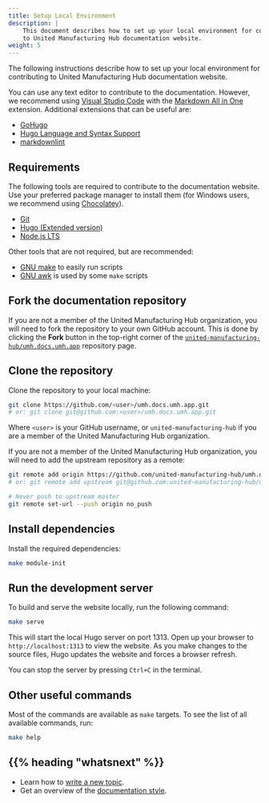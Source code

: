 ```yaml
---
title: Setup Local Environment
description: |
    This document describes how to set up your local environment for contributing
    to United Manufacturing Hub documentation website.
weight: 5
---
```


The following instructions describe how to set up your local environment for
contributing to United Manufacturing Hub documentation website.

You can use any text editor to contribute to the documentation. However, we
recommend using [Visual Studio Code](https://code.visualstudio.com/) with the
[Markdown All in One](https://marketplace.visualstudio.com/items?itemName=yzhang.markdown-all-in-one)
extension. Additional extensions that can be useful are:

- [GoHugo](https://marketplace.visualstudio.com/items?itemName=phoenisx.gohugo)
- [Hugo Language and Syntax Support](https://marketplace.visualstudio.com/items?itemName=budparr.language-hugo-vscode)
- [markdownlint](https://marketplace.visualstudio.com/items?itemName=DavidAnson.vscode-markdownlint)

## Requirements

The following tools are required to contribute to the documentation website. Use
your preferred package manager to install them (for Windows users, we recommend
using [Chocolatey](https://chocolatey.org/)).

- [Git](https://git-scm.com/)
- [Hugo (Extended version)](https://gohugo.io/)
- [Node.js LTS](https://nodejs.org/en/)

Other tools that are not required, but are recommended:

- [GNU make](https://www.gnu.org/software/make/) to easily run scripts
- [GNU awk](https://www.gnu.org/software/gawk/) is used by some `make` scripts

## Fork the documentation repository

If you are not a member of the United Manufacturing Hub organization, you will
need to fork the repository to your own GitHub account. This is done by clicking
the **Fork** button in the top-right corner of the
[`united-manufacturing-hub/umh.docs.umh.app`](https://github.com/united-manufacturing-hub/umh.docs.umh.app)
repository page.

## Clone the repository

Clone the repository to your local machine:

```sh
git clone https://github.com/<user>/umh.docs.umh.app.git
# or: git clone git@github.com:<user>/umh.docs.umh.app.git
```

Where `<user>` is your GitHub username, or `united-manufacturing-hub` if
you are a member of the United Manufacturing Hub organization.

If you are not a member of the United Manufacturing Hub organization, you will
need to add the upstream repository as a remote:

```sh
git remote add origin https://github.com/united-manufacturing-hub/umh.docs.umh.app.git
# or: git remote add upstream git@github.com:united-manufacturing-hub/umh.docs.umh.app.git

# Never push to upstream master
git remote set-url --push origin no_push
```

## Install dependencies

Install the required dependencies:

```sh
make module-init
```

## Run the development server

To build and serve the website locally, run the following command:

```sh
make serve
```

This will start the local Hugo server on port 1313. Open up your browser to
`http://localhost:1313` to view the website. As you make changes to the source
files, Hugo updates the website and forces a browser refresh.

You can stop the server by pressing `Ctrl+C` in the terminal.

## Other useful commands

Most of the commands are available as `make` targets. To see the list of all
available commands, run:

```sh
make help
```

## {{% heading "whatsnext" %}}

- Learn how to [write a new topic](/docs/development/contribute/documentation/write-new-topic/).
- Get an overview of the [documentation style](/docs/development/contribute/documentation/style/).
